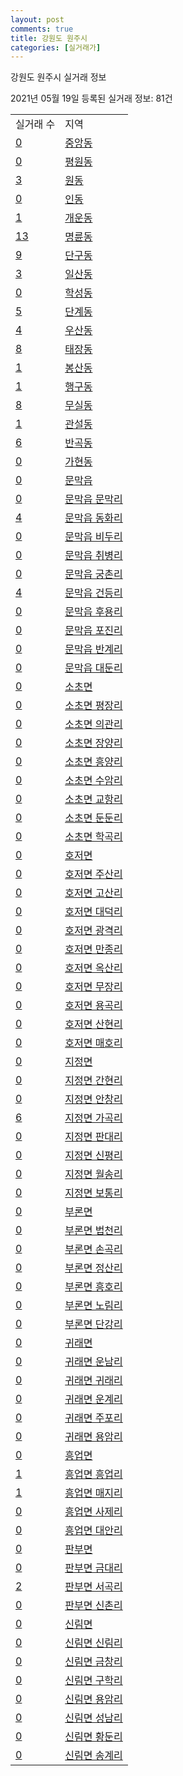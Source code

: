 ```yaml
---
layout: post
comments: true
title: 강원도 원주시
categories: [실거래가]
---
```


강원도 원주시 실거래 정보

2021년 05월 19일 등록된 실거래 정보: 81건


<table>
  <tr>
    <td>실거래 수</td>
    <td>지역</td>
  </tr>

  
  <tr>
    <td><a href="4213010100.html">0</a></td>
    <td><a href="4213010100.html">중앙동</a></td>
  </tr>
    

  <tr>
    <td><a href="4213010200.html">0</a></td>
    <td><a href="4213010200.html">평원동</a></td>
  </tr>
    

  <tr>
    <td><a href="4213010300.html">3</a></td>
    <td><a href="4213010300.html">원동</a></td>
  </tr>
    

  <tr>
    <td><a href="4213010400.html">0</a></td>
    <td><a href="4213010400.html">인동</a></td>
  </tr>
    

  <tr>
    <td><a href="4213010500.html">1</a></td>
    <td><a href="4213010500.html">개운동</a></td>
  </tr>
    

  <tr>
    <td><a href="4213010600.html">13</a></td>
    <td><a href="4213010600.html">명륜동</a></td>
  </tr>
    

  <tr>
    <td><a href="4213010700.html">9</a></td>
    <td><a href="4213010700.html">단구동</a></td>
  </tr>
    

  <tr>
    <td><a href="4213010800.html">3</a></td>
    <td><a href="4213010800.html">일산동</a></td>
  </tr>
    

  <tr>
    <td><a href="4213010900.html">0</a></td>
    <td><a href="4213010900.html">학성동</a></td>
  </tr>
    

  <tr>
    <td><a href="4213011000.html">5</a></td>
    <td><a href="4213011000.html">단계동</a></td>
  </tr>
    

  <tr>
    <td><a href="4213011100.html">4</a></td>
    <td><a href="4213011100.html">우산동</a></td>
  </tr>
    

  <tr>
    <td><a href="4213011200.html">8</a></td>
    <td><a href="4213011200.html">태장동</a></td>
  </tr>
    

  <tr>
    <td><a href="4213011300.html">1</a></td>
    <td><a href="4213011300.html">봉산동</a></td>
  </tr>
    

  <tr>
    <td><a href="4213011400.html">1</a></td>
    <td><a href="4213011400.html">행구동</a></td>
  </tr>
    

  <tr>
    <td><a href="4213011500.html">8</a></td>
    <td><a href="4213011500.html">무실동</a></td>
  </tr>
    

  <tr>
    <td><a href="4213011600.html">1</a></td>
    <td><a href="4213011600.html">관설동</a></td>
  </tr>
    

  <tr>
    <td><a href="4213011700.html">6</a></td>
    <td><a href="4213011700.html">반곡동</a></td>
  </tr>
    

  <tr>
    <td><a href="4213011800.html">0</a></td>
    <td><a href="4213011800.html">가현동</a></td>
  </tr>
    

  <tr>
    <td><a href="4213025000.html">0</a></td>
    <td><a href="4213025000.html">문막읍</a></td>
  </tr>
    

  <tr>
    <td><a href="4213025021.html">0</a></td>
    <td><a href="4213025021.html">문막읍 문막리</a></td>
  </tr>
    

  <tr>
    <td><a href="4213025022.html">4</a></td>
    <td><a href="4213025022.html">문막읍 동화리</a></td>
  </tr>
    

  <tr>
    <td><a href="4213025023.html">0</a></td>
    <td><a href="4213025023.html">문막읍 비두리</a></td>
  </tr>
    

  <tr>
    <td><a href="4213025024.html">0</a></td>
    <td><a href="4213025024.html">문막읍 취병리</a></td>
  </tr>
    

  <tr>
    <td><a href="4213025025.html">0</a></td>
    <td><a href="4213025025.html">문막읍 궁촌리</a></td>
  </tr>
    

  <tr>
    <td><a href="4213025026.html">4</a></td>
    <td><a href="4213025026.html">문막읍 건등리</a></td>
  </tr>
    

  <tr>
    <td><a href="4213025027.html">0</a></td>
    <td><a href="4213025027.html">문막읍 후용리</a></td>
  </tr>
    

  <tr>
    <td><a href="4213025028.html">0</a></td>
    <td><a href="4213025028.html">문막읍 포진리</a></td>
  </tr>
    

  <tr>
    <td><a href="4213025029.html">0</a></td>
    <td><a href="4213025029.html">문막읍 반계리</a></td>
  </tr>
    

  <tr>
    <td><a href="4213025030.html">0</a></td>
    <td><a href="4213025030.html">문막읍 대둔리</a></td>
  </tr>
    

  <tr>
    <td><a href="4213031000.html">0</a></td>
    <td><a href="4213031000.html">소초면</a></td>
  </tr>
    

  <tr>
    <td><a href="4213031021.html">0</a></td>
    <td><a href="4213031021.html">소초면 평장리</a></td>
  </tr>
    

  <tr>
    <td><a href="4213031022.html">0</a></td>
    <td><a href="4213031022.html">소초면 의관리</a></td>
  </tr>
    

  <tr>
    <td><a href="4213031023.html">0</a></td>
    <td><a href="4213031023.html">소초면 장양리</a></td>
  </tr>
    

  <tr>
    <td><a href="4213031024.html">0</a></td>
    <td><a href="4213031024.html">소초면 흥양리</a></td>
  </tr>
    

  <tr>
    <td><a href="4213031025.html">0</a></td>
    <td><a href="4213031025.html">소초면 수암리</a></td>
  </tr>
    

  <tr>
    <td><a href="4213031026.html">0</a></td>
    <td><a href="4213031026.html">소초면 교항리</a></td>
  </tr>
    

  <tr>
    <td><a href="4213031027.html">0</a></td>
    <td><a href="4213031027.html">소초면 둔둔리</a></td>
  </tr>
    

  <tr>
    <td><a href="4213031028.html">0</a></td>
    <td><a href="4213031028.html">소초면 학곡리</a></td>
  </tr>
    

  <tr>
    <td><a href="4213032000.html">0</a></td>
    <td><a href="4213032000.html">호저면</a></td>
  </tr>
    

  <tr>
    <td><a href="4213032021.html">0</a></td>
    <td><a href="4213032021.html">호저면 주산리</a></td>
  </tr>
    

  <tr>
    <td><a href="4213032022.html">0</a></td>
    <td><a href="4213032022.html">호저면 고산리</a></td>
  </tr>
    

  <tr>
    <td><a href="4213032023.html">0</a></td>
    <td><a href="4213032023.html">호저면 대덕리</a></td>
  </tr>
    

  <tr>
    <td><a href="4213032024.html">0</a></td>
    <td><a href="4213032024.html">호저면 광격리</a></td>
  </tr>
    

  <tr>
    <td><a href="4213032025.html">0</a></td>
    <td><a href="4213032025.html">호저면 만종리</a></td>
  </tr>
    

  <tr>
    <td><a href="4213032026.html">0</a></td>
    <td><a href="4213032026.html">호저면 옥산리</a></td>
  </tr>
    

  <tr>
    <td><a href="4213032027.html">0</a></td>
    <td><a href="4213032027.html">호저면 무장리</a></td>
  </tr>
    

  <tr>
    <td><a href="4213032028.html">0</a></td>
    <td><a href="4213032028.html">호저면 용곡리</a></td>
  </tr>
    

  <tr>
    <td><a href="4213032029.html">0</a></td>
    <td><a href="4213032029.html">호저면 산현리</a></td>
  </tr>
    

  <tr>
    <td><a href="4213032030.html">0</a></td>
    <td><a href="4213032030.html">호저면 매호리</a></td>
  </tr>
    

  <tr>
    <td><a href="4213033000.html">0</a></td>
    <td><a href="4213033000.html">지정면</a></td>
  </tr>
    

  <tr>
    <td><a href="4213033021.html">0</a></td>
    <td><a href="4213033021.html">지정면 간현리</a></td>
  </tr>
    

  <tr>
    <td><a href="4213033022.html">0</a></td>
    <td><a href="4213033022.html">지정면 안창리</a></td>
  </tr>
    

  <tr>
    <td><a href="4213033023.html">6</a></td>
    <td><a href="4213033023.html">지정면 가곡리</a></td>
  </tr>
    

  <tr>
    <td><a href="4213033024.html">0</a></td>
    <td><a href="4213033024.html">지정면 판대리</a></td>
  </tr>
    

  <tr>
    <td><a href="4213033025.html">0</a></td>
    <td><a href="4213033025.html">지정면 신평리</a></td>
  </tr>
    

  <tr>
    <td><a href="4213033026.html">0</a></td>
    <td><a href="4213033026.html">지정면 월송리</a></td>
  </tr>
    

  <tr>
    <td><a href="4213033027.html">0</a></td>
    <td><a href="4213033027.html">지정면 보통리</a></td>
  </tr>
    

  <tr>
    <td><a href="4213035000.html">0</a></td>
    <td><a href="4213035000.html">부론면</a></td>
  </tr>
    

  <tr>
    <td><a href="4213035021.html">0</a></td>
    <td><a href="4213035021.html">부론면 법천리</a></td>
  </tr>
    

  <tr>
    <td><a href="4213035022.html">0</a></td>
    <td><a href="4213035022.html">부론면 손곡리</a></td>
  </tr>
    

  <tr>
    <td><a href="4213035023.html">0</a></td>
    <td><a href="4213035023.html">부론면 정산리</a></td>
  </tr>
    

  <tr>
    <td><a href="4213035024.html">0</a></td>
    <td><a href="4213035024.html">부론면 흥호리</a></td>
  </tr>
    

  <tr>
    <td><a href="4213035025.html">0</a></td>
    <td><a href="4213035025.html">부론면 노림리</a></td>
  </tr>
    

  <tr>
    <td><a href="4213035026.html">0</a></td>
    <td><a href="4213035026.html">부론면 단강리</a></td>
  </tr>
    

  <tr>
    <td><a href="4213036000.html">0</a></td>
    <td><a href="4213036000.html">귀래면</a></td>
  </tr>
    

  <tr>
    <td><a href="4213036021.html">0</a></td>
    <td><a href="4213036021.html">귀래면 운남리</a></td>
  </tr>
    

  <tr>
    <td><a href="4213036022.html">0</a></td>
    <td><a href="4213036022.html">귀래면 귀래리</a></td>
  </tr>
    

  <tr>
    <td><a href="4213036023.html">0</a></td>
    <td><a href="4213036023.html">귀래면 운계리</a></td>
  </tr>
    

  <tr>
    <td><a href="4213036024.html">0</a></td>
    <td><a href="4213036024.html">귀래면 주포리</a></td>
  </tr>
    

  <tr>
    <td><a href="4213036025.html">0</a></td>
    <td><a href="4213036025.html">귀래면 용암리</a></td>
  </tr>
    

  <tr>
    <td><a href="4213037000.html">0</a></td>
    <td><a href="4213037000.html">흥업면</a></td>
  </tr>
    

  <tr>
    <td><a href="4213037021.html">1</a></td>
    <td><a href="4213037021.html">흥업면 흥업리</a></td>
  </tr>
    

  <tr>
    <td><a href="4213037022.html">1</a></td>
    <td><a href="4213037022.html">흥업면 매지리</a></td>
  </tr>
    

  <tr>
    <td><a href="4213037023.html">0</a></td>
    <td><a href="4213037023.html">흥업면 사제리</a></td>
  </tr>
    

  <tr>
    <td><a href="4213037024.html">0</a></td>
    <td><a href="4213037024.html">흥업면 대안리</a></td>
  </tr>
    

  <tr>
    <td><a href="4213038000.html">0</a></td>
    <td><a href="4213038000.html">판부면</a></td>
  </tr>
    

  <tr>
    <td><a href="4213038021.html">0</a></td>
    <td><a href="4213038021.html">판부면 금대리</a></td>
  </tr>
    

  <tr>
    <td><a href="4213038022.html">2</a></td>
    <td><a href="4213038022.html">판부면 서곡리</a></td>
  </tr>
    

  <tr>
    <td><a href="4213038023.html">0</a></td>
    <td><a href="4213038023.html">판부면 신촌리</a></td>
  </tr>
    

  <tr>
    <td><a href="4213039000.html">0</a></td>
    <td><a href="4213039000.html">신림면</a></td>
  </tr>
    

  <tr>
    <td><a href="4213039021.html">0</a></td>
    <td><a href="4213039021.html">신림면 신림리</a></td>
  </tr>
    

  <tr>
    <td><a href="4213039022.html">0</a></td>
    <td><a href="4213039022.html">신림면 금창리</a></td>
  </tr>
    

  <tr>
    <td><a href="4213039023.html">0</a></td>
    <td><a href="4213039023.html">신림면 구학리</a></td>
  </tr>
    

  <tr>
    <td><a href="4213039024.html">0</a></td>
    <td><a href="4213039024.html">신림면 용암리</a></td>
  </tr>
    

  <tr>
    <td><a href="4213039025.html">0</a></td>
    <td><a href="4213039025.html">신림면 성남리</a></td>
  </tr>
    

  <tr>
    <td><a href="4213039026.html">0</a></td>
    <td><a href="4213039026.html">신림면 황둔리</a></td>
  </tr>
    

  <tr>
    <td><a href="4213039027.html">0</a></td>
    <td><a href="4213039027.html">신림면 송계리</a></td>
  </tr>
    


</table>
    